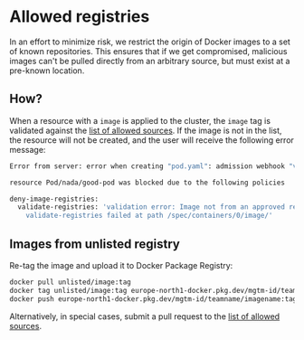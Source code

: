 # Allowed registries

In an effort to minimize risk, we restrict the origin of Docker images to a set of known repositories.
This ensures that if we get compromised, malicious images can't be pulled directly from an arbitrary source, but must
exist at a pre-known location.

## How?

When a resource with a `image` is applied to the cluster, the `image` tag is validated against
the [list of allowed sources].
If the image is not in the list, the resource will not be created, and the user will receive the following error
message:

```bash
Error from server: error when creating "pod.yaml": admission webhook "validate.kyverno.svc-fail" denied the request:

resource Pod/nada/good-pod was blocked due to the following policies

deny-image-registries:
  validate-registries: 'validation error: Image not from an approved registry. See documentation: https://docs.nais.io/deployment/allowed-registries/ Rule
    validate-registries failed at path /spec/containers/0/image/'
```

## Images from unlisted registry

Re-tag the image and upload it to Docker Package Registry:

```bash
docker pull unlisted/image:tag
docker tag unlisted/image:tag europe-north1-docker.pkg.dev/mgtm-id/teamname/imagename:tag
docker push europe-north1-docker.pkg.dev/mgtm-id/teamname/imagename:tag
```

Alternatively, in special cases, submit a pull request to the [list of allowed sources].

[list of allowed sources]: https://github.com/nais/helm-charts/blob/main/charts/kyverno-policies/values.yaml
